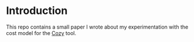 # Introduction
This repo contains a small paper I wrote about my experimentation with the cost model for the [Cozy](https://github.com/CozySynthesizer/cozy) tool.
